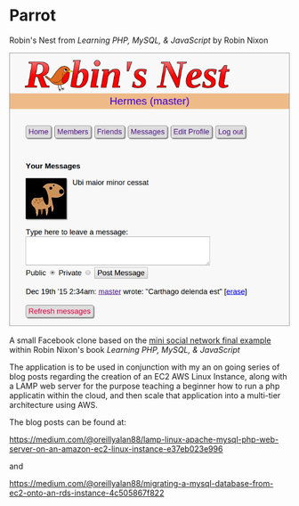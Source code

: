 # Parrot

Robin's Nest from *Learning PHP, MySQL, & JavaScript* by Robin Nixon


![An updated Robin's Nest](img/preview.png "An updated Robin's Nest")



A small Facebook clone based on the [mini social network final example](http://lpmj.net/) within Robin Nixon's book *Learning PHP, MySQL, & JavaScript* 



The application is to be used in conjunction with my an on going series of blog posts regarding the creation of an EC2 AWS Linux Instance, along with a LAMP web server for the purpose teaching a beginner how to run a php applicatin within the cloud, and then scale that application into a multi-tier architecture using AWS. 



The blog posts can be found at:


https://medium.com/@oreillyalan88/lamp-linux-apache-mysql-php-web-server-on-an-amazon-ec2-linux-instance-e37eb023e996

and 

https://medium.com/@oreillyalan88/migrating-a-mysql-database-from-ec2-onto-an-rds-instance-4c505867f822
